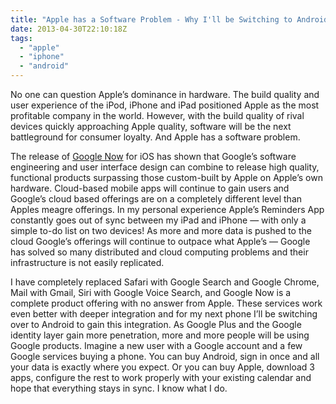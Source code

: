```yaml
---
title: "Apple has a Software Problem - Why I'll be Switching to Android"
date: 2013-04-30T22:10:18Z
tags:
  - "apple"
  - "iphone"
  - "android"
---
```


No one can question Apple’s dominance in hardware. The build quality and user experience of the iPod, iPhone and iPad positioned Apple as the most profitable company in the world. However, with the build quality of rival devices quickly approaching Apple quality, software will be the next battleground for consumer loyalty. And Apple has a software problem.

<!--more-->

The release of [Google Now][1] for iOS has shown that Google’s software engineering and user interface design can combine to release high quality, functional products surpassing those custom-built by Apple on Apple’s own hardware. Cloud-based mobile apps will continue to gain users and Google’s cloud based offerings are on a completely different level than Apples meagre offerings. In my personal experience Apple’s Reminders App constantly goes out of sync between my iPad and iPhone — with only a simple to-do list on two devices! As more and more data is pushed to the cloud Google’s offerings will continue to outpace what Apple’s — Google has solved so many distributed and cloud computing problems and their infrastructure is not easily replicated.

 [1]: http://googleblog.blogspot.ca/2013/04/google-now-on-your-iphone-and-ipad-with.html

I have completely replaced Safari with Google Search and Google Chrome, Mail with Gmail, Siri with Google Voice Search, and Google Now is a complete product offering with no answer from Apple. These services work even better with deeper integration and for my next phone I’ll be switching over to Android to gain this integration. As Google Plus and the Google identity layer gain more penetration, more and more people will be using Google products. Imagine a new user with a Google account and a few Google services buying a phone. You can buy Android, sign in once and all your data is exactly where you expect. Or you can buy Apple, download 3 apps, configure the rest to work properly with your existing calendar and hope that everything stays in sync. I know what I do.
